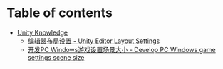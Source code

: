 # Table of contents

* [Unity Knowledge](README.md)
  * [编辑器布局设置 - Unity Editor Layout Settings](readme/unity-layout-settings.md)
  * [开发PC Windows游戏设置场景大小 - Develop PC Windows game settings scene size](readme/kai-fa-pc-windows-you-xi-she-zhi-chang-jing-da-xiao-develop-pc-windows-game-settings-scene-size.md)
